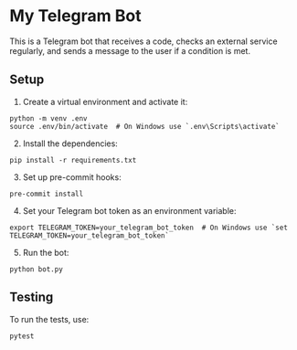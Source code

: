 # My Telegram Bot

This is a Telegram bot that receives a code, checks an external service regularly, and sends a message to the user if a condition is met.

## Setup

1. Create a virtual environment and activate it:

```
python -m venv .env
source .env/bin/activate  # On Windows use `.env\Scripts\activate`
```

2. Install the dependencies:

```
pip install -r requirements.txt
```

3. Set up pre-commit hooks:

```
pre-commit install
```

4. Set your Telegram bot token as an environment variable:

```
export TELEGRAM_TOKEN=your_telegram_bot_token  # On Windows use `set TELEGRAM_TOKEN=your_telegram_bot_token`
```

5. Run the bot:

```
python bot.py
```

## Testing
To run the tests, use:

```
pytest
```
